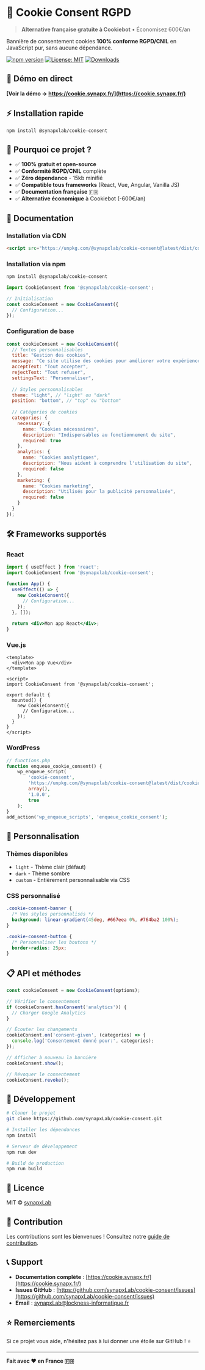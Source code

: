# 🍪 Cookie Consent RGPD

> **Alternative française gratuite à Cookiebot** • Économisez 600€/an

Bannière de consentement cookies **100% conforme RGPD/CNIL** en JavaScript pur, sans aucune dépendance.

[![npm version](https://badge.fury.io/js/%40synapxlab%2Fcookie-consent.svg)](https://www.npmjs.com/package/@synapxlab/cookie-consent)
[![License: MIT](https://img.shields.io/badge/License-MIT-yellow.svg)](https://opensource.org/licenses/MIT)
[![Downloads](https://img.shields.io/npm/dm/@synapxlab/cookie-consent.svg)](https://www.npmjs.com/package/@synapxlab/cookie-consent)

## 🚀 Démo en direct

**[Voir la démo → https://cookie.synapx.fr/](https://cookie.synapx.fr/)**

## ⚡ Installation rapide

```bash
npm install @synapxlab/cookie-consent
```

## 🎯 Pourquoi ce projet ?

- ✅ **100% gratuit et open-source**
- ✅ **Conformité RGPD/CNIL** complète
- ✅ **Zéro dépendance** - 15kb minifié
- ✅ **Compatible tous frameworks** (React, Vue, Angular, Vanilla JS)
- ✅ **Documentation française** 🇫🇷
- ✅ **Alternative économique** à Cookiebot (-600€/an)

## 📖 Documentation

### Installation via CDN

```html
<script src="https://unpkg.com/@synapxlab/cookie-consent@latest/dist/cookie.js"></script>
```

### Installation via npm

```bash
npm install @synapxlab/cookie-consent
```

```javascript
import CookieConsent from '@synapxlab/cookie-consent';

// Initialisation
const cookieConsent = new CookieConsent({
  // Configuration...
});
```

### Configuration de base

```javascript
const cookieConsent = new CookieConsent({
  // Textes personnalisables
  title: "Gestion des cookies",
  message: "Ce site utilise des cookies pour améliorer votre expérience.",
  acceptText: "Tout accepter",
  rejectText: "Tout refuser",
  settingsText: "Personnaliser",
  
  // Styles personnalisables
  theme: "light", // "light" ou "dark"
  position: "bottom", // "top" ou "bottom"
  
  // Catégories de cookies
  categories: {
    necessary: {
      name: "Cookies nécessaires",
      description: "Indispensables au fonctionnement du site",
      required: true
    },
    analytics: {
      name: "Cookies analytiques", 
      description: "Nous aident à comprendre l'utilisation du site",
      required: false
    },
    marketing: {
      name: "Cookies marketing",
      description: "Utilisés pour la publicité personnalisée",
      required: false
    }
  }
});
```

## 🛠️ Frameworks supportés

### React
```jsx
import { useEffect } from 'react';
import CookieConsent from '@synapxlab/cookie-consent';

function App() {
  useEffect(() => {
    new CookieConsent({
      // Configuration...
    });
  }, []);
  
  return <div>Mon app React</div>;
}
```

### Vue.js
```vue
<template>
  <div>Mon app Vue</div>
</template>

<script>
import CookieConsent from '@synapxlab/cookie-consent';

export default {
  mounted() {
    new CookieConsent({
      // Configuration...
    });
  }
}
</script>
```

### WordPress
```php
// functions.php
function enqueue_cookie_consent() {
    wp_enqueue_script(
        'cookie-consent',
        'https://unpkg.com/@synapxlab/cookie-consent@latest/dist/cookie.js',
        array(),
        '1.0.0',
        true
    );
}
add_action('wp_enqueue_scripts', 'enqueue_cookie_consent');
```

## 🎨 Personnalisation

### Thèmes disponibles
- `light` - Thème clair (défaut)
- `dark` - Thème sombre
- `custom` - Entièrement personnalisable via CSS

### CSS personnalisé
```css
.cookie-consent-banner {
  /* Vos styles personnalisés */
  background: linear-gradient(45deg, #667eea 0%, #764ba2 100%);
}

.cookie-consent-button {
  /* Personnaliser les boutons */
  border-radius: 25px;
}
```

## 📋 API et méthodes

```javascript
const cookieConsent = new CookieConsent(options);

// Vérifier le consentement
if (cookieConsent.hasConsent('analytics')) {
  // Charger Google Analytics
}

// Écouter les changements
cookieConsent.on('consent-given', (categories) => {
  console.log('Consentement donné pour:', categories);
});

// Afficher à nouveau la bannière
cookieConsent.show();

// Révoquer le consentement
cookieConsent.revoke();
```

## 🔧 Développement

```bash
# Cloner le projet
git clone https://github.com/synapxLab/cookie-consent.git

# Installer les dépendances
npm install

# Serveur de développement
npm run dev

# Build de production
npm run build
```

## 📄 Licence

MIT © [synapxLab](https://github.com/synapxLab)

## 🤝 Contribution

Les contributions sont les bienvenues ! Consultez notre [guide de contribution](CONTRIBUTING.md).

## 📞 Support

- **Documentation complète** : [https://cookie.synapx.fr/](https://cookie.synapx.fr/)
- **Issues GitHub** : [https://github.com/synapxLab/cookie-consent/issues](https://github.com/synapxLab/cookie-consent/issues)
- **Email** : synapxLab@lockness-informatique.fr

## ⭐ Remerciements

Si ce projet vous aide, n'hésitez pas à lui donner une étoile sur GitHub ! ⭐

---

**Fait avec ❤️ en France 🇫🇷**
